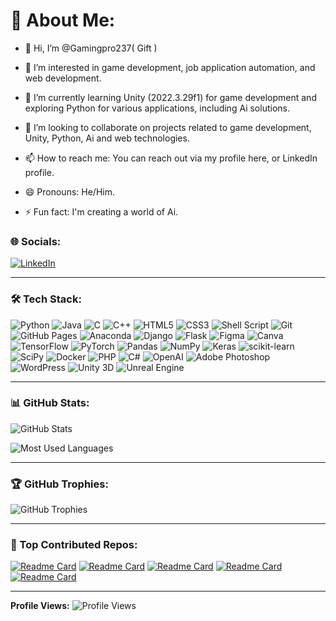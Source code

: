 # 👋 About Me:

- 👋 Hi, I’m @Gamingpro237( Gift )

- 👀 I’m interested in game development, job application automation, and web development.

- 🌱 I’m currently learning Unity (2022.3.29f1) for game development and exploring Python for various applications, including Ai solutions.

- 💞️ I’m looking to collaborate on projects related to game development, Unity, Python, Ai and web technologies.

- 📫 How to reach me: You can reach out via my profile here, or LinkedIn profile.

- 😄 Pronouns: He/Him.

- ⚡ Fun fact: I'm creating a world of Ai.


### 🌐 Socials:

[![LinkedIn](https://img.shields.io/badge/LinkedIn-0077B5?style=for-the-badge&logo=linkedin&logoColor=white)](https://www.linkedin.com/in/mouafo-kamgno-keryan-gift-017403292)

---

### 🛠️ Tech Stack:

![Python](https://img.shields.io/badge/Python-3776AB?style=for-the-badge&logo=python&logoColor=white)
![Java](https://img.shields.io/badge/Java-007396?style=for-the-badge&logo=java&logoColor=white)
![C](https://img.shields.io/badge/C-00599C?style=for-the-badge&logo=c&logoColor=white)
![C++](https://img.shields.io/badge/C%2B%2B-00599C?style=for-the-badge&logo=c%2B%2B&logoColor=white)
![HTML5](https://img.shields.io/badge/HTML5-E34F26?style=for-the-badge&logo=html5&logoColor=white)
![CSS3](https://img.shields.io/badge/CSS3-1572B6?style=for-the-badge&logo=css3&logoColor=white)
![Shell Script](https://img.shields.io/badge/Shell_Script-4EAA25?style=for-the-badge&logo=gnu-bash&logoColor=white)
![Git](https://img.shields.io/badge/Git-F05032?style=for-the-badge&logo=git&logoColor=white)
![GitHub Pages](https://img.shields.io/badge/GitHub_Pages-222222?style=for-the-badge&logo=githubpages&logoColor=white)
![Anaconda](https://img.shields.io/badge/Anaconda-44A833?style=for-the-badge&logo=anaconda&logoColor=white)
![Django](https://img.shields.io/badge/Django-092E20?style=for-the-badge&logo=django&logoColor=white)
![Flask](https://img.shields.io/badge/Flask-000000?style=for-the-badge&logo=flask&logoColor=white)
![Figma](https://img.shields.io/badge/Figma-F24E1E?style=for-the-badge&logo=figma&logoColor=white)
![Canva](https://img.shields.io/badge/Canva-00C4CC?style=for-the-badge&logo=canva&logoColor=white)
![TensorFlow](https://img.shields.io/badge/TensorFlow-FF6F00?style=for-the-badge&logo=tensorflow&logoColor=white)
![PyTorch](https://img.shields.io/badge/PyTorch-EE4C2C?style=for-the-badge&logo=pytorch&logoColor=white)
![Pandas](https://img.shields.io/badge/Pandas-150458?style=for-the-badge&logo=pandas&logoColor=white)
![NumPy](https://img.shields.io/badge/NumPy-013243?style=for-the-badge&logo=numpy&logoColor=white)
![Keras](https://img.shields.io/badge/Keras-D00000?style=for-the-badge&logo=keras&logoColor=white)
![scikit-learn](https://img.shields.io/badge/scikit--learn-F7931E?style=for-the-badge&logo=scikit-learn&logoColor=white)
![SciPy](https://img.shields.io/badge/SciPy-8CAAE6?style=for-the-badge&logo=scipy&logoColor=white)
![Docker](https://img.shields.io/badge/Docker-2496ED?style=for-the-badge&logo=docker&logoColor=white)
![PHP](https://img.shields.io/badge/PHP-777BB4?style=for-the-badge&logo=php&logoColor=white)
![C#](https://img.shields.io/badge/C%23-239120?style=for-the-badge&logo=csharp&logoColor=white)
![OpenAI](https://img.shields.io/badge/OpenAI-412991?style=for-the-badge&logo=openai&logoColor=white)
![Adobe Photoshop](https://img.shields.io/badge/Adobe_Photoshop-31A8FF?style=for-the-badge&logo=adobe-photoshop&logoColor=white)
![WordPress](https://img.shields.io/badge/WordPress-21759B?style=for-the-badge&logo=wordpress&logoColor=white)
![Unity 3D](https://img.shields.io/badge/Unity-000000?style=for-the-badge&logo=unity&logoColor=white)
![Unreal Engine](https://img.shields.io/badge/Unreal_Engine-0B1120?style=for-the-badge&logo=unrealengine&logoColor=white)

---

### 📊 GitHub Stats:

![GitHub Stats](https://github-readme-stats.vercel.app/api?username=yourusername&show_icons=true&theme=dark&hide=contribs,prs)

![Most Used Languages](https://github-readme-stats.vercel.app/api/top-langs/?username=yourusername&layout=compact&theme=dark)

---

### 🏆 GitHub Trophies:

![GitHub Trophies](https://github-profile-trophy.vercel.app/?username=yourusername&theme=onestar)

---

### 🚀 Top Contributed Repos:

[![Readme Card](https://github-readme-stats.vercel.app/api/pin/?username=yourusername&repo=Auto_Jobs_Applier_AI_Agent&theme=dark)](https://github.com/yourusername/Auto_Jobs_Applier_AI_Agent)
[![Readme Card](https://github-readme-stats.vercel.app/api/pin/?username=yourusername&repo=lib_resume_builder_AI&theme=dark)](https://github.com/yourusername/lib_resume_builder_AI)
[![Readme Card](https://github-readme-stats.vercel.app/api/pin/?username=yourusername&repo=DocuTalk&theme=dark)](https://github.com/yourusername/DocuTalk)
[![Readme Card](https://github-readme-stats.vercel.app/api/pin/?username=yourusername&repo=psutils&theme=dark)](https://github.com/yourusername/psutils)
[![Readme Card](https://github-readme-stats.vercel.app/api/pin/?username=yourusername&repo=KetsuCheck&theme=dark)](https://github.com/yourusername/KetsuCheck)

---

**Profile Views:** ![Profile Views](https://komarev.com/ghpvc/?username=yourusername&color=blue)

<!---
Gamingpro237/Gamingpro237 is a ✨ special ✨ repository because its `README.md` (this file) appears on your GitHub profile.
You can click the Preview link to take a look at your changes.
--->

